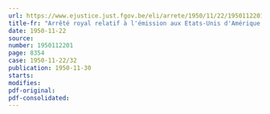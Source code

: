 ```yaml
---
url: https://www.ejustice.just.fgov.be/eli/arrete/1950/11/22/1950112201/justel
title-fr: "Arrêté royal relatif à l'émission aux Etats-Unis d'Amérique d'un emprunt d'un montant maximum de °1,778,000"
date: 1950-11-22
source:
number: 1950112201
page: 8354
case: 1950-11-22/32
publication: 1950-11-30
starts:
modifies:
pdf-original:
pdf-consolidated:
---
```


